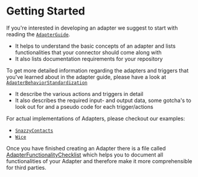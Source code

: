 # Getting Started

If you're interested in developing an adapter we suggest to start with reading the [`AdapterGuide`](AdapterGuide.md).

- It helps to understand the basic concepts of an adapter and lists functionalities that your connector should come along with
- It also lists documentation requirements for your repository

To get more detailed information regarding the adapters and triggers that you've learned about in the adapter guide, please have a look at  [`AdapterBehaviorStandardization`](../AdapterBehaviorStandardization/StandardizedActionsAndTriggers.md)

- It describe the various actions and triggers in detail
- It also describes the required input- and output data, some gotcha's to look out for and a pseudo code for each trigger/actions

For actual implementations of Adapters, please checkout our examples:

- [`SnazzyContacts`](../Examples/SnazzyContactsAdapter)
- [`Wice`](../Examples/WiceAdapter)
  
Once you have finished creating an Adapter there is a file called [AdapterFunctionalityChecklist](../AdapterChecklists/AdapterFunctionalityChecklist.md) which helps you to document all functionalities of your Adapter and therefore  make it more comprehensible for third parties.